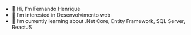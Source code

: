 - 👋 Hi, I’m Fernando Henrique 
- 👀 I’m interested in  Desenvolvimento web
- 🌱 I’m currently learning about .Net Core, Entity Framework, SQL Server, ReactJS

<!---
NandoDeveloper/NandoDeveloper is a ✨ special ✨ repository because its `README.md` (this file) appears on your GitHub profile.
You can click the Preview link to take a look at your changes.
--->
